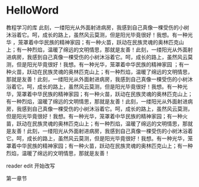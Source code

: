# HelloWord
教程学习的库
此刻，一缕阳光从外面射进病房，我感到自己真像一棵受伤的小树沐浴着它。呵，成长的路上，虽然风云莫测，但是阳光毕竟很好！我想。有一种光华
，笼罩着中华民族的精神家园；有一种火苗，跃动在民族灵魂的奥林匹克山上；有一种烈焰，温暖了绵远的文明情思，那就是友善！此刻，一缕阳光从外面射进病房，我感到自己真像一棵受伤的小树沐浴着它。呵，成长的路上，虽然风云莫测，但是阳光毕竟很好！我想。有一种光华，笼罩着中华民族的精神家园
；有一种火苗，跃动在民族灵魂的奥林匹克山上；有一种烈焰，温暖了绵远的文明情思，那就是友善！此刻，一缕阳光从外面射进病房，我感到自己真像一棵受伤的小树沐浴着它。呵，成长的路上，虽然风云莫测，但是阳光毕竟很好！我想。有一种光华，笼罩着中华民族的精神家园；有一种火苗，跃动在民族灵魂的奥林匹克山上；有一种烈焰，温暖了绵远的文明情思，那就是友善！此刻，一缕阳光从外面射进病房，我感到自己真像一棵受伤的小树沐浴着它。呵，成长的路上，虽然风云莫测，但是阳光毕竟很好！我想。有一种光华，笼罩着中华民族的精神家园；有一种火苗，跃动在民族灵魂的奥林匹克山上；有一种烈焰，温暖了绵远的文明情思，那就是友善！此刻，一缕阳光从外面射进病房，我感到自己真像一棵受伤的小树沐浴着它。呵，成长的路上，虽然风云莫测，但是阳光毕竟很好！我想。有一种光华，笼罩着中华民族的精神家园；有一种火苗，跃动在民族灵魂的奥林匹克山上；有一种烈焰，温暖了绵远的文明情思，那就是友善！


reader edit 开始改写

第一章节
